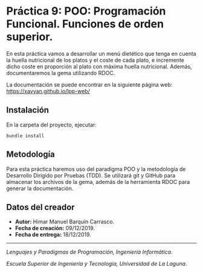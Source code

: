 # Práctica 9: POO: Programación Funcional. Funciones de orden superior.
En esta práctica vamos a desarrollar un menú dietético que tenga en cuenta la huella nutricional de los platos y el coste de cada plato, e incremente dicho coste en proporción al plato con máxima huella nutricional. Además, documentaremos la gema utilizando RDOC.

La documentación se puede encontrar en la siguiente página web: https://xavyan.github.io/lpp-web/

## Instalación

En la carpeta del proyecto, ejecutar:

`bundle install`

## Metodología
Para esta práctica haremos uso del paradigma POO y la metodología de Desarrollo Dirigido por Pruebas (TDD). Se utilizará git y GitHub para almacenar los archivos de la gema, además de la herramienta RDOC para generar la documentación.

## Datos del creador
* **Autor:** Himar Manuel Barquín Carrasco.
* **Fecha de creación:** 09/12/2019.
* **Fecha de entrega:** 18/12/2019.


------------

*Lenguajes y Paradigmas de Programación, Ingeniería Informática*.

*Escuela Superior de Ingeniería y Tecnología, Universidad de La Laguna*.
